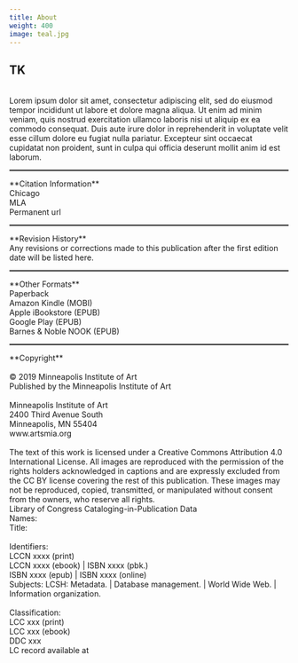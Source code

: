 ```yaml
---
title: About
weight: 400
image: teal.jpg
---
```


## TK ##
<br>
Lorem ipsum dolor sit amet, consectetur adipiscing elit, sed do eiusmod tempor incididunt ut labore et dolore magna aliqua. Ut enim ad minim veniam, quis nostrud exercitation ullamco laboris nisi ut aliquip ex ea commodo consequat. Duis aute irure dolor in reprehenderit in voluptate velit esse cillum dolore eu fugiat nulla pariatur. Excepteur sint occaecat cupidatat non proident, sunt in culpa qui officia deserunt mollit anim id est laborum.
<br>
<hr style="border: .25px solid gray;" />
**Citation Information**<br>
Chicago
<br>
MLA
<br>
Permanent url
<br>
<hr style="border: .25px solid gray;" />
**Revision History**
<br>Any revisions or corrections made to this publication after the first edition date will be listed here.
<br>
<hr style="border: .25px solid gray;" />
**Other Formats**<br>
Paperback
<br>
Amazon Kindle (MOBI)
<br>
Apple iBookstore (EPUB)
<br>
Google Play (EPUB)
<br>
Barnes & Noble NOOK (EPUB)
<br>
<hr style="border: .25px solid gray;" />
**Copyright**
<br>
<br>
© 2019 Minneapolis Institute of Art
<br>
Published by the Minneapolis Institute of Art
<br>
<br>
Minneapolis Institute of Art
<br>
2400 Third Avenue South<br>
Minneapolis, MN 55404
<br>
www.artsmia.org
<br>
<br>
The text of this work is licensed under a Creative Commons Attribution 4.0 International License. All images are reproduced with the permission of the rights holders acknowledged in captions and are expressly excluded from the CC BY license covering the rest of this publication. These images may not be reproduced, copied, transmitted, or manipulated without consent from the owners, who reserve all rights.


<br>
Library of Congress Cataloging-in-Publication Data
<br>
Names:
<br>
Title:
<br>
<br>
Identifiers:
<br>
LCCN xxxx (print)
<br>
LCCN xxxx (ebook) | ISBN xxxx (pbk.)
<br>
ISBN xxxx (epub) | ISBN xxxx (online)
<br>
Subjects: LCSH: Metadata. | Database management. | World Wide Web. | Information organization.
<br>
<br>
Classification:
<br>
LCC xxx (print)
<br>
LCC xxx (ebook)
<br>
DDC xxx
<br>
LC record available at 
